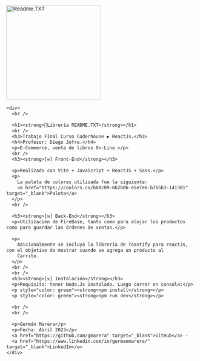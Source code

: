 <html>
  <head>
    <style>
      body {
        padding: 0;
        line-height: 15px;
      }
      h1,
      h2,
      h3,
      h4,
      a,
      p {
        font-family: "Trebuchet MS", Helvetica, sans-serif;
      }
    </style>
  </head>

  <main>
    <div>
      <p style="text-align: left">
        <img
          src="https://firebasestorage.googleapis.com/v0/b/readmetxt-92c8b.appspot.com/o/logo2.png?alt=media&token=2ea2ae96-f3ef-4174-8e7d-cc40fd0a5624"
          width="250px"
          alt="Readme.TXT"
        />
      </p>
    </div>

    <div>
      <br />

      <h1><strong>📕Librería README.TXT</strong></h1>
      <br />
      <h3>Trabajo Final Curso Coderhouse ▶ ReactJs.</h3>
      <h4>Profesor: Diego Jofre.</h4>
      <p>E-Commerce, venta de libros On-Line.</p>
      <br />
      <h3><strong>[⚒] Front-End</strong></h3>

      <p>Realizado con Vite + JavaScript + ReactJS + Sass.</p>
      <p>
        La paleta de colores utilizada fue la siguiente:
        <a href="https://coolors.co/b80c09-6b2b06-e5e7e6-b7b5b3-141301" target="_blank">Paleta</a>
      </p>
      <br />

      <h3><strong>[⚒] Back-End</strong></h3>
      <p>Utilización de FireBase, tanto como para alojar los productos como para guardar las órdenes de ventas.</p>

      <p>
        Adicionalmente se incluyó la librería de Toastify para reactJs, con el objetivo de mostrar cuando se agrega un producto al
        Carrito.
      </p>
      <br />
      <br />
      <h3><strong>[⚒] Instalación</strong></h3>
      <p>Requisito: tener Node.Js instalado. Luego correr en consola:</p>
      <p style="color: green"><strong>npm install</strong></p>
      <p style="color: green"><strong>npm run dev</strong></p>

      <br />
      <br />

      <p>Germán Marera</p>
      <p>Fecha: Abril 2023</p>
      <a href="https://github.com/gmarera" target="_blank">GitHub</a> -
      <a href="https://www.linkedin.com/in/germanmarera/" target="_blank">LinkedIn</a>
    </div>
  </main>
</html>
